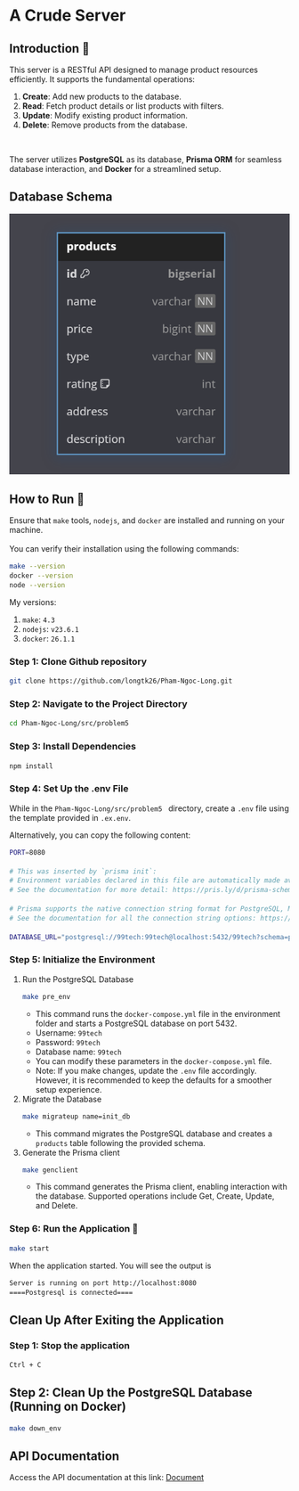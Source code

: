 # A Crude Server

## Introduction 🔖
This server is a RESTful API designed to manage product resources efficiently. It supports the fundamental operations:

1. **Create**: Add new products to the database.
2. **Read**: Fetch product details or list products with filters.
3. **Update**: Modify existing product information.
4. **Delete**: Remove products from the database.  
<br/>

The server utilizes **PostgreSQL** as its database, **Prisma ORM** for seamless database interaction, and **Docker** for a streamlined setup.

## Database Schema
![schema](imgs/schema.png)

## How to Run 🤔
Ensure that `make` tools, `nodejs`, and `docker` are installed and running on your machine.  
<br/>
You can verify their installation using the following commands:
```bash
make --version 
docker --version
node --version
```

My versions:
1. `make`: `4.3`
2. `nodejs`: `v23.6.1`
3. `docker`: `26.1.1`

### Step 1: Clone Github repository
```bash
git clone https://github.com/longtk26/Pham-Ngoc-Long.git
```
### Step 2: Navigate to the Project Directory

```bash
cd Pham-Ngoc-Long/src/problem5
```
### Step 3: Install Dependencies
```bash
npm install
```
### Step 4: Set Up the .env File
While in the `Pham-Ngoc-Long/src/problem5 ` directory, create a `.env` file using the template provided in `.ex.env`.

Alternatively, you can copy the following content:
```bash
PORT=8080

# This was inserted by `prisma init`:
# Environment variables declared in this file are automatically made available to Prisma.
# See the documentation for more detail: https://pris.ly/d/prisma-schema#accessing-environment-variables-from-the-schema

# Prisma supports the native connection string format for PostgreSQL, MySQL, SQLite, SQL Server, MongoDB and CockroachDB.
# See the documentation for all the connection string options: https://pris.ly/d/connection-strings

DATABASE_URL="postgresql://99tech:99tech@localhost:5432/99tech?schema=public"
```

### Step 5: Initialize the Environment
1. Run the PostgreSQL Database
    ```bash
    make pre_env
    ```
    - This command runs the `docker-compose.yml` file in the environment folder and starts a PostgreSQL database on port 5432.
    - Username: `99tech`
    - Password: `99tech`
    - Database name: `99tech`   
    - You can modify these parameters in the `docker-compose.yml` file.
    - Note: If you make changes, update the `.env` file accordingly. However, it is recommended to keep the defaults for a smoother setup experience.
2. Migrate the Database
    ```bash
    make migrateup name=init_db
    ```
    - This command migrates the PostgreSQL database and creates a `products` table following the provided schema.
3. Generate the Prisma client 
    ```bash
    make genclient
    ```
    - This command generates the Prisma client, enabling interaction with the database. Supported operations include Get, Create, Update, and Delete.

### Step 6: Run the Application 🎇
```bash
make start
```
When the application started. You will see the output is
```bash
Server is running on port http://localhost:8080
====Postgresql is connected====
```

## Clean Up After Exiting the Application
### Step 1: Stop the application
```bash
Ctrl + C
```
## Step 2: Clean Up the PostgreSQL Database (Running on Docker)
```bash
make down_env
```

## API Documentation
Access the API documentation at this link: [Document](https://documenter.getpostman.com/view/20508875/2sAYQgfnys)